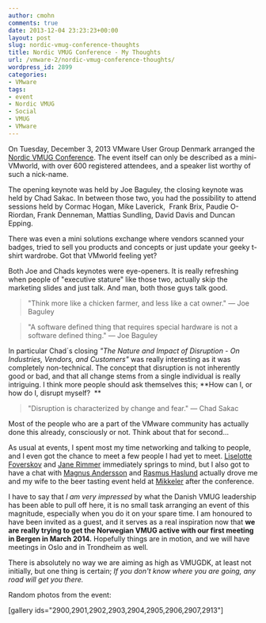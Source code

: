 ```yaml
---
author: cmohn
comments: true
date: 2013-12-04 23:23:23+00:00
layout: post
slug: nordic-vmug-conference-thoughts
title: Nordic VMUG Conference - My Thoughts
url: /vmware-2/nordic-vmug-conference-thoughts/
wordpress_id: 2899
categories:
- VMware
tags:
- event
- Nordic VMUG
- Social
- VMUG
- VMware
---
```


On Tuesday, December 3, 2013 VMware User Group Denmark arranged the[ Nordic VMUG Conference](http://www.vmug.com/p/cm/ld/fid=1760). The event itself can only be described as a mini-VMworld, with over 600 registered attendees, and a speaker list worthy of such a nick-name.

The opening keynote was held by Joe Baguley, the closing keynote was held by Chad Sakac. In between those two, you had the possibility to attend sessions held by Cormac Hogan, Mike Laverick,  Frank Brix, Paudie O-Riordan, Frank Denneman, Mattias Sundling, David Davis and Duncan Epping.
<!--more-->

There was even a mini solutions exchange where vendors scanned your badges, tried to sell you products and concepts or just update your geeky t-shirt wardrobe. Got that VMworld feeling yet?

Both Joe and Chads keynotes were eye-openers. It is really refreshing when people of "executive stature" like those two, actually skip the marketing slides and just talk. And man, both those guys talk good.



<blockquote>"Think more like a chicken farmer, and less like a cat owner."
― Joe Baguley</blockquote>





<blockquote>"A software defined thing that requires special hardware is not a software defined thing."
― Joe Baguley</blockquote>



In particular Chad´s closing _"The Nature and Impact of Disruption - On Industries, Vendors, and Customers"_ was really interesting as it was completely non-technical. The concept that disruption is not inherently good or bad, and that all change stems from a single individual is really intriguing. I think more people should ask themselves this; **How can I, or how do I, disrupt myself?  **



<blockquote>"Disruption is characterized by change and fear."
― Chad Sakac</blockquote>



Most of the people who are a part of the VMware community has actually done this already, consciously or not. Think about that for second...

As usual at events, I spent most my time networking and talking to people, and I even got the chance to meet a few people I had yet to meet. [Liselotte Foverskov](https://twitter.com/LFoverskov) and [Jane Rimmer](https://twitter.com/Rimmergram) immediately springs to mind, but I also got to have a chat with [Magnus Andersson](https://twitter.com/magander3) and [Rasmus Haslund](https://twitter.com/haslund) actually drove me and my wife to the beer tasting event held at [Mikkeler](http://mikkeller.dk/?land=1) after the conference.

I have to say that _I am very impressed_ by what the Danish VMUG leadership has been able to pull off here, it is no small task arranging an event of this magnitude, especially when you do it on your spare time. I am honoured to have been invited as a guest, and it serves as a real inspiration now that **we are really trying to get the Norwegian VMUG active with our first meeting in Bergen in March 2014.** Hopefully things are in motion, and we will have meetings in Oslo and in Trondheim as well.

There is absolutely no way we are aiming as high as VMUGDK, at least not initially, but one thing is certain; _If you don't know where you are going, any road will get you there._



Random photos from the event:

[gallery ids="2900,2901,2902,2903,2904,2905,2906,2907,2913"]
